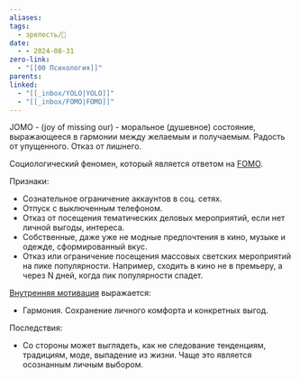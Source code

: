 ```yaml
---
aliases: 
tags:
  - зрелость/🌱
date:
  - - 2024-08-31
zero-link:
  - "[[00 Психология]]"
parents: 
linked:
  - "[[_inbox/YOLO|YOLO]]"
  - "[[_inbox/FOMO|FOMO]]"
---
```

JOMO - (joy of missing our) - моральное (душевное) состояние, выражающееся в гармонии между желаемым и получаемым. Радость от упущенного. Отказ от лишнего.

Социологический феномен, который является ответом на [FOMO](_inbox/FOMO.md).

Признаки:
- Сознательное ограничение аккаунтов в соц. сетях.
- Отпуск с выключенным телефоном.
- Отказ от посещения тематических деловых мероприятий, если нет личной выгоды, интереса.
- Собственные, даже уже не модные предпочтения в кино, музыке и одежде, сформированный вкус.
- Отказ или ограничение посещения массовых светских мероприятий на пике популярности. Например, сходить в кино не в премьеру, а через N дней, когда пик популярности спадет.

[Внутренняя мотивация](knowledge/productivity/other/Внутренняя%20мотивация.md) выражается:
- Гармония. Сохранение личного комфорта и конкретных выгод.

Последствия:
- Со стороны может выглядеть, как не следование тенденциям, традициям, моде, выпадение из жизни. Чаще это является осознанным личным выбором.